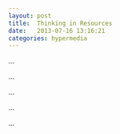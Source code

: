 ```yaml
---
layout: post
title:  Thinking in Resources
date:   2013-07-16 13:16:21
categories: hypermedia
---
```


...

...

...

...

...